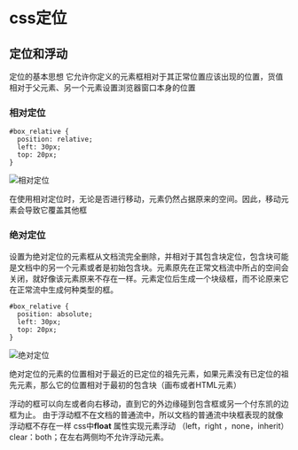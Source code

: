 # css定位

## 定位和浮动

定位的基本思想  它允许你定义的元素框相对于其正常位置应该出现的位置，货值相对于父元素、另一个元素设置浏览器窗口本身的位置   

### 相对定位
```
#box_relative {
  position: relative;
  left: 30px;
  top: 20px;
}
```

![相对定位](http://www.w3school.com.cn/i/ct_css_positioning_relative_example.gif)

在使用相对定位时，无论是否进行移动，元素仍然占据原来的空间。因此，移动元素会导致它覆盖其他框

### 绝对定位
设置为绝对定位的元素框从文档流完全删除，并相对于其包含块定位，包含块可能是文档中的另一个元素或者是初始包含块。元素原先在正常文档流中所占的空间会关闭，就好像该元素原来不存在一样。元素定位后生成一个块级框，而不论原来它在正常流中生成何种类型的框。
```
#box_relative {
  position: absolute;
  left: 30px;
  top: 20px;
}
```
![绝对定位](http://www.w3school.com.cn/i/ct_css_positioning_absolute_example.gif)

绝对定位的元素的位置相对于最近的已定位的祖先元素，如果元素没有已定位的祖先元素，那么它的位置相对于最初的包含块（画布或者HTML元素）

浮动的框可以向左或者向右移动，直到它的外边缘碰到包含框或另一个付东凯的边框为止。 由于浮动框不在文档的普通流中，所以文档的普通流中块框表现的就像浮动框不存在一样
css中**float** 属性实现元素浮动 （left，right ，none，inherit）
clear：both；在左右两侧均不允许浮动元素。


